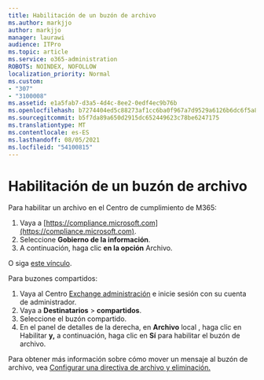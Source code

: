 ```yaml
---
title: Habilitación de un buzón de archivo
ms.author: markjjo
author: markjjo
manager: laurawi
audience: ITPro
ms.topic: article
ms.service: o365-administration
ROBOTS: NOINDEX, NOFOLLOW
localization_priority: Normal
ms.custom:
- "307"
- "3100008"
ms.assetid: e1a5fab7-d3a5-4d4c-8ee2-0edf4ec9b76b
ms.openlocfilehash: b7274404ed5c88273af1cc6ba0f967a7d9529a6126b6dc6f5a8e9561f0b77418
ms.sourcegitcommit: b5f7da89a650d2915dc652449623c78be6247175
ms.translationtype: MT
ms.contentlocale: es-ES
ms.lasthandoff: 08/05/2021
ms.locfileid: "54100815"
---
```

# <a name="enable-an-archive-mailbox"></a>Habilitación de un buzón de archivo

Para habilitar un archivo en el Centro de cumplimiento de M365:

1. Vaya a [https://compliance.microsoft.com](https://compliance.microsoft.com).
2. Seleccione **Gobierno de la información**.
3. A continuación, haga clic **en la opción** Archivo.

O siga [este vínculo](https://sip.compliance.microsoft.com/informationgovernance?viewid=archive).  

Para buzones compartidos:

1. Vaya al Centro [Exchange administración](https://outlook.office365.com/ecp) e inicie sesión con su cuenta de administrador.
2. Vaya a **Destinatarios**  >  **compartidos**.
3. Seleccione el buzón compartido.
4. En el panel de detalles de la derecha, en **Archivo** local , haga clic en Habilitar **y,** a continuación, haga clic en **Sí** para habilitar el buzón de archivo.

Para obtener más información sobre cómo mover un mensaje al buzón de archivo, vea [Configurar una directiva de archivo y eliminación.](https://docs.microsoft.com//office365/securitycompliance/set-up-an-archive-and-deletion-policy-for-mailboxes)
